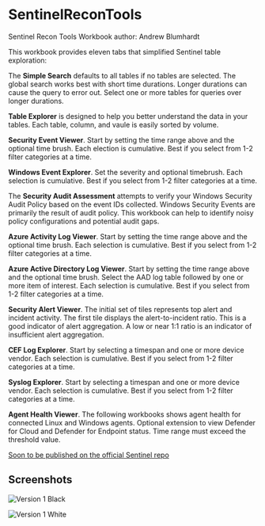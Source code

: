 # SentinelReconTools
Sentinel Recon Tools Workbook
author: Andrew Blumhardt

This workbook provides eleven tabs that simplified Sentinel table exploration:

The **Simple Search** defaults to all tables if no tables are selected. The global search works best with short time durations. Longer durations can cause the query to error out. Select one or more tables for queries over longer durations.

**Table Explorer** is designed to help you better understand the data in your tables. Each table, column, and vaule is easily sorted by volume.

**Security Event Viewer**. Start by setting the time range above and the optional time brush. Each election is cumulative. Best if you select from 1-2 filter categories at a time.

**Windows Event Explorer**. Set the severity and optional timebrush. Each selection is cumulative. Best if you select from 1-2 filter categories at a time.

The **Security Audit Assessment** attempts to verify your Windows Security Audit Policy based on the event IDs collected. Windows Security Events are primarily the result of audit policy. This workbook can help to identify noisy policy configurations and potential audit gaps. 

**Azure Activity Log Viewer**. Start by setting the time range above and the optional time brush. Each selection is cumulative. Best if you select from 1-2 filter categories at a time.

**Azure Active Directory Log Viewer**. Start by setting the time range above and the optional time brush. Select the AAD log table followed by one or more item of interest. Each selection is cumulative. Best if you select from 1-2 filter categories at a time.

**Security Alert Viewer**. The initial set of tiles represents top alert and incident activity. The first tile displays the alert-to-incident ratio. This is a good indicator of alert aggregation. A low or near 1:1 ratio is an indicator of insufficient alert aggregation.

**CEF Log Explorer**. Start by selecting a timespan and one or more device vendor. Each selection is cumulative. Best if you select from 1-2 filter categories at a time.

**Syslog Explorer**. Start by selecting a timespan and one or more device vendor. Each selection is cumulative. Best if you select from 1-2 filter categories at a time.

**Agent Health Viewer**. The following workbooks shows agent health for connected Linux and Windows agents. Optional extension to view Defender for Cloud and Defender for Endpoint status. Time range must exceed the threshold value.

[Soon to be published on the official Sentinel repo](https://github.com/Azure/Azure-Sentinel/tree/master/Workbooks)

## Screenshots

![Version 1 Black](./Images/WorkspaceReconToolsBlack.png)

![Version 1 White](./Images/WorkspaceReconToolsWhite.png)
